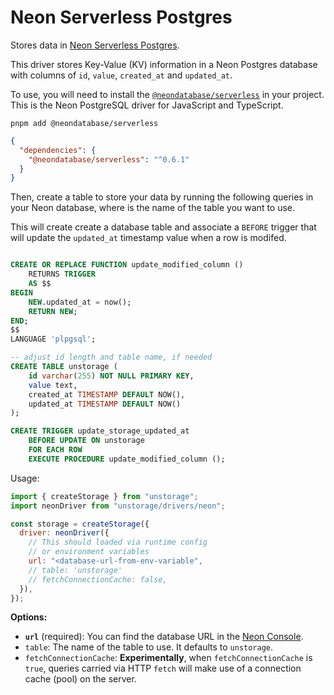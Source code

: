 # Neon Serverless Postgres

Stores data in [Neon Serverless Postgres](https://neon.tech).

This driver stores Key-Value (KV) information in a Neon Postgres database with columns of `id`, `value`, `created_at` and `updated_at`.

To use, you will need to install the [`@neondatabase/serverless`](https://github.com/neondatabase/serverless) in your project. This is the Neon PostgreSQL driver for JavaScript and TypeScript.

```
pnpm add @neondatabase/serverless
```

```json
{
  "dependencies": {
    "@neondatabase/serverless": "^0.6.1"
  }
}
```

Then, create a table to store your data by running the following queries in your Neon database, where <unstorage> is the name of the table you want to use.

This will create create a database table and associate a `BEFORE` trigger that will update the `updated_at` timestamp value when a row is modifed.

```sql

CREATE OR REPLACE FUNCTION update_modified_column ()
	RETURNS TRIGGER
	AS $$
BEGIN
	NEW.updated_at = now();
	RETURN NEW;
END;
$$
LANGUAGE 'plpgsql';

-- adjust id length and table name, if needed
CREATE TABLE unstorage (
	id varchar(255) NOT NULL PRIMARY KEY,
	value text,
	created_at TIMESTAMP DEFAULT NOW(),
	updated_at TIMESTAMP DEFAULT NOW()
);

CREATE TRIGGER update_storage_updated_at
	BEFORE UPDATE ON unstorage
	FOR EACH ROW
	EXECUTE PROCEDURE update_modified_column ();

```

Usage:

```js
import { createStorage } from "unstorage";
import neonDriver from "unstorage/drivers/neon";

const storage = createStorage({
  driver: neonDriver({
    // This should loaded via runtime config
    // or environment variables
    url: "<database-url-from-env-variable",
    // table: 'unstorage'
    // fetchConnectionCache: false,
  }),
});
```

**Options:**

- **`url`** (required): You can find the database URL in the [Neon Console](https://console.neon.tech/).
- `table`: The name of the table to use. It defaults to `unstorage`.
- `fetchConnectionCache`: **Experimentally**, when `fetchConnectionCache` is `true`, queries carried via HTTP `fetch` will make use of a connection cache (pool) on the server.
